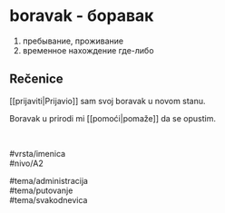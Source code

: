 # boravak - боравак

1. пребывание, проживание  
2. временное нахождение где-либо

## Rečenice

[[prijaviti|Prijavio]] sam svoj boravak u novom stanu.

Boravak u prirodi mi [[pomoći|pomaže]] da se opustim.

<br>

#vrsta/imenica  
#nivo/A2  

#tema/administracija  
#tema/putovanje  
#tema/svakodnevica
